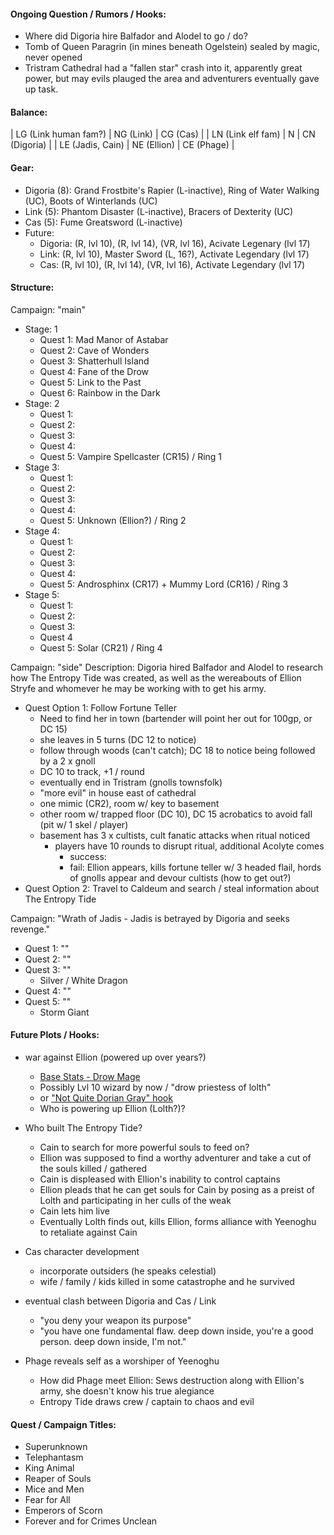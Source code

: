 #### Ongoing Question / Rumors / Hooks:

- Where did Digoria hire Balfador and Alodel to go / do?
- Tomb of Queen Paragrin (in mines beneath Ogelstein) sealed by magic, never opened
- Tristram Cathedral had a "fallen star" crash into it, apparently great power, but may evils plauged the area and adventurers eventually gave up task.

#### Balance:

| LG (Link human fam?) | NG (Link)   | CG (Cas)         |
| LN (Link elf fam)    | N           | CN (Digoria)     |
| LE (Jadis, Cain)     | NE (Ellion) | CE (Phage) |

#### Gear:

- Digoria (8): Grand Frostbite's Rapier (L-inactive), Ring of Water Walking (UC), Boots of Winterlands (UC)
- Link (5): Phantom Disaster (L-inactive), Bracers of Dexterity (UC) 
- Cas (5): Fume Greatsword (L-inactive)
- Future:
  - Digoria: (R, lvl 10), (R, lvl 14), (VR, lvl 16), Acivate Legenary (lvl 17)
  - Link: (R, lvl 10), Master Sword (L, 16?), Activate Legendary (lvl 17)
  - Cas: (R, lvl 10), (R, lvl 14), (VR, lvl 16), Activate Legendary (lvl 17)

#### Structure:

Campaign: "main"
- Stage: 1
  - Quest 1: Mad Manor of Astabar
  - Quest 2: Cave of Wonders
  - Quest 3: Shatterhull Island
  - Quest 4: Fane of the Drow
  - Quest 5: Link to the Past
  - Quest 6: Rainbow in the Dark
- Stage: 2
  - Quest 1:
  - Quest 2:
  - Quest 3:
  - Quest 4:
  - Quest 5:  Vampire Spellcaster (CR15) / Ring 1
- Stage 3:
  - Quest 1:
  - Quest 2:
  - Quest 3:
  - Quest 4:
  - Quest 5:  Unknown (Ellion?) / Ring 2
- Stage 4:
  - Quest 1:
  - Quest 2:
  - Quest 3:
  - Quest 4:
  - Quest 5:  Androsphinx (CR17) + Mummy Lord (CR16) / Ring 3
- Stage 5:
  - Quest 1:
  - Quest 2:
  - Quest 3:
  - Quest 4
  - Quest 5:  Solar (CR21) / Ring 4

Campaign: "side"
Description:  Digoria hired Balfador and Alodel to research how The Entropy Tide was created, as well as the wereabouts of Ellion Stryfe and whomever he may be working with to get his army.
- Quest Option 1:  Follow Fortune Teller
  - Need to find her in town (bartender will point her out for 100gp, or DC 15)
  - she leaves in 5 turns (DC 12 to notice)
  - follow through woods (can't catch); DC 18 to notice being followed by a 2 x gnoll
  - DC 10 to track, +1 / round
  - eventually end in Tristram (gnolls townsfolk)
  - "more evil" in house east of cathedral
  - one mimic (CR2), room w/ key to basement
  - other room w/ trapped floor (DC 10), DC 15 acrobatics to avoid fall (pit w/ 1 skel / player)
  - basement has 3 x cultists, cult fanatic attacks when ritual noticed
    - players have 10 rounds to disrupt ritual, additional Acolyte comes
      - success:
      - fail: Ellion appears, kills fortune teller w/ 3 headed flail, hords of gnolls appear and devour cultists (how to get out?)
- Quest Option 2:  Travel to Caldeum and search / steal information about The Entropy Tide

Campaign: "Wrath of Jadis - Jadis is betrayed by Digoria and seeks revenge."
  - Quest 1: ""
  - Quest 2: ""
  - Quest 3: ""
    - Silver / White Dragon
  - Quest 4: ""
  - Quest 5: "" 
    - Storm Giant

#### Future Plots / Hooks:

- war against Ellion (powered up over years?)
  - [Base Stats - Drow Mage](http://www.aidedd.org/dnd/monstres.php?vo=drow-mage)
  - Possibly Lvl 10 wizard by now / "drow priestess of lolth"
  - or ["Not Quite Dorian Gray" hook](http://dungeonsmaster.com/2014/04/adventure-hooks-necromancy/)
  - Who is powering up Ellion (Lolth?)?

- Who built The Entropy Tide?
  - Cain to search for more powerful souls to feed on?
  - Ellion was supposed to find a worthy adventurer and take a cut of the souls killed / gathered
  - Cain is displeased with Ellion's inability to control captains
  - Ellion pleads that he can get souls for Cain by posing as a preist of Lolth and participating in her culls of the weak
  - Cain lets him live
  - Eventually Lolth finds out, kills Ellion, forms alliance with Yeenoghu to retaliate against Cain 

- Cas character development
  - incorporate outsiders (he speaks celestial)
  - wife / family / kids killed in some catastrophe and he survived

- eventual clash between Digoria and Cas / Link
  - "you deny your weapon its purpose"
  - "you have one fundamental flaw.  deep down inside, you're a good person.  deep down inside, I'm not."

- Phage reveals self as a worshiper of Yeenoghu
  - How did Phage meet Ellion:  Sews destruction along with Ellion's army, she doesn't know his true alegiance
  - Entropy Tide draws crew / captain to chaos and evil

#### Quest / Campaign Titles:

- Superunknown
- Telephantasm
- King Animal
- Reaper of Souls
- Mice and Men
- Fear for All
- Emperors of Scorn
- Forever and for Crimes Unclean

